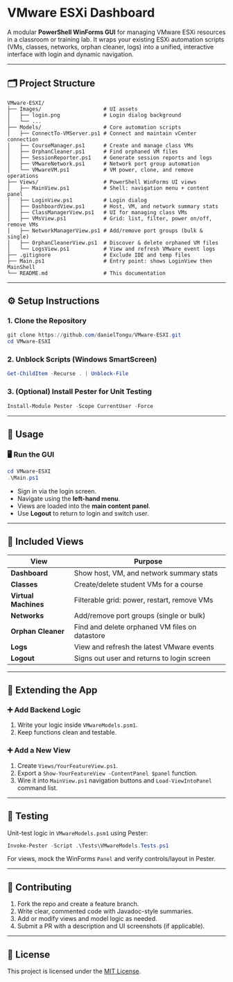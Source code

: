 # VMware ESXi Dashboard

A modular **PowerShell WinForms GUI** for managing VMware ESXi resources in a classroom or training lab.
It wraps your existing ESXi automation scripts (VMs, classes, networks, orphan cleaner, logs) into a unified, interactive interface with login and dynamic navigation.

---

## 🗂️ Project Structure

```text
VMware-ESXI/
├── Images/                    # UI assets
│   ├── login.png              # Login dialog background
│   └── ... 
├── Models/                    # Core automation scripts
│   ├── ConnectTo-VMServer.ps1 # Connect and maintain vCenter connection
│   ├── CourseManager.ps1      # Create and manage class VMs
│   ├── OrphanCleaner.ps1      # Find orphaned VM files
│   ├── SessionReporter.ps1    # Generate session reports and logs
│   ├── VMwareNetwork.ps1      # Network port group automation
│   └── VMwareVM.ps1           # VM power, clone, and remove operations
├── Views/                     # PowerShell WinForms UI views
│   ├── MainView.ps1           # Shell: navigation menu + content panel
│   ├── LoginView.ps1          # Login dialog
│   ├── DashboardView.ps1      # Host, VM, and network summary stats
│   ├── ClassManagerView.ps1   # UI for managing class VMs
│   ├── VMsView.ps1            # Grid: list, filter, power on/off, remove VMs
│   ├── NetworkManagerView.ps1 # Add/remove port groups (bulk & single)
│   ├── OrphanCleanerView.ps1  # Discover & delete orphaned VM files
│   └── LogsView.ps1           # View and refresh VMware event logs
├── .gitignore                 # Exclude IDE and temp files
├── Main.ps1                   # Entry point: shows LoginView then MainShell
└── README.md                  # This documentation
```

---

## ⚙️ Setup Instructions

### 1. Clone the Repository

```powershell
git clone https://github.com/danielTongu/VMware-ESXI.git
cd VMware-ESXI
```

### 2. Unblock Scripts (Windows SmartScreen)

```powershell
Get-ChildItem -Recurse . | Unblock-File
```

### 3. (Optional) Install Pester for Unit Testing

```powershell
Install-Module Pester -Scope CurrentUser -Force
```

---

## 🚀 Usage

### 🖥️ Run the GUI

```powershell
cd VMware-ESXI
.\Main.ps1
```

* Sign in via the login screen.
* Navigate using the **left-hand menu**.
* Views are loaded into the **main content panel**.
* Use **Logout** to return to login and switch user.

---

## 🧱 Included Views

| View                 | Purpose                                        |
| -------------------- | ---------------------------------------------- |
| **Dashboard**        | Show host, VM, and network summary stats       |
| **Classes**          | Create/delete student VMs for a course         |
| **Virtual Machines** | Filterable grid: power, restart, remove VMs    |
| **Networks**         | Add/remove port groups (single or bulk)        |
| **Orphan Cleaner**   | Find and delete orphaned VM files on datastore |
| **Logs**             | View and refresh the latest VMware events      |
| **Logout**           | Signs out user and returns to login screen     |

---

## 🧩 Extending the App

### ➕ Add Backend Logic

1. Write your logic inside `VMwareModels.psm1`.
2. Keep functions clean and testable.

### ➕ Add a New View

1. Create `Views/YourFeatureView.ps1`.
2. Export a `Show-YourFeatureView -ContentPanel $panel` function.
3. Wire it into `MainView.ps1` navigation buttons and `Load-ViewIntoPanel` command list.

---

## 🧪 Testing

Unit-test logic in `VMwareModels.psm1` using Pester:

```powershell
Invoke-Pester -Script .\Tests\VMwareModels.Tests.ps1
```

For views, mock the WinForms `Panel` and verify controls/layout in Pester.

---

## 🤝 Contributing

1. Fork the repo and create a feature branch.
2. Write clear, commented code with Javadoc-style summaries.
3. Add or modify views and model logic as needed.
4. Submit a PR with a description and UI screenshots (if applicable).

---

## 📄 License

This project is licensed under the [MIT License](LICENSE).
